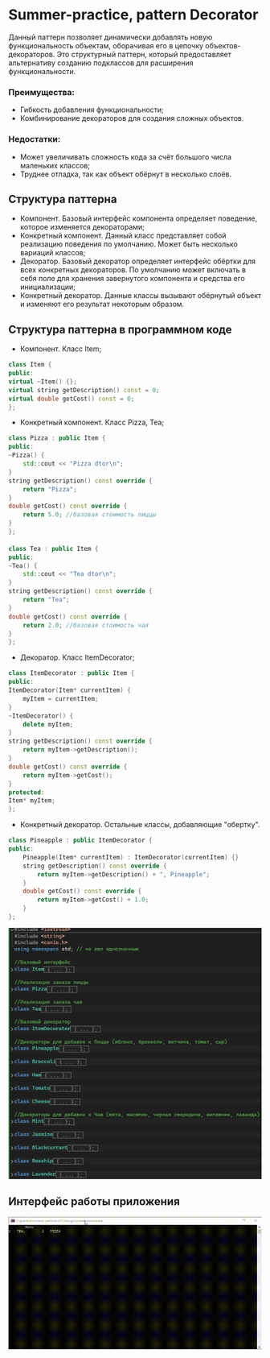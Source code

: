 # Summer-practice, pattern Decorator
 Данный паттерн позволяет динамически добавлять новую функциональность объектам, оборачивая его в цепочку объектов-декораторов. Это структурный паттерн, который предоставляет альтернативу созданию подклассов для расширения функциональности.
### Преимущества: 
- Гибкость добавления функциональности;
- Комбинирование декораторов для создания сложных объектов.
### Недостатки:
- Может увеличивать сложность кода за счёт большого числа маленьких классов;
- Труднее отладка, так как объект обёрнут в несколько слоёв.

## Структура паттерна
- Компонент. Базовый интерфейс компонента определяет поведение, которое изменяется декораторами;
- Конкретный компонент. Данный класс представляет собой реализацию поведения по умолчанию. Может быть несколько вариаций классов;
- Декоратор. Базовый декоратор определяет интерфейс обёртки для всех конкретных декораторов. По умолчанию может включать в себя поле для хранения завернутого компонента и средства его инициализации;
- Конкретный декоратор. Данные классы вызывают обёрнутый объект и изменяют его результат некоторым образом.

## Структура паттерна в программном коде
- Компонент. Класс Item;
```cpp
class Item {
public:
virtual ~Item() {};
virtual string getDescription() const = 0;
virtual double getCost() const = 0;
};
```
- Конкретный компонент. Класс Pizza, Tea;
```cpp
class Pizza : public Item {
public:
~Pizza() {
    std::cout << "Pizza dtor\n";
}
string getDescription() const override {
    return "Pizza";
}
double getCost() const override {
    return 5.0; //базовая стоимость пиццы
}
};

class Tea : public Item {
public:
~Tea() {
    std::cout << "Tea dtor\n";
}
string getDescription() const override {
    return "Tea";
}
double getCost() const override {
    return 2.0; //базовая стоимость чая
}
};
```
- Декоратор. Класс ItemDecorator;
```cpp
class ItemDecorator : public Item {
public:
ItemDecorator(Item* currentItem) {
    myItem = currentItem;
}
~ItemDecorator() {
    delete myItem;
}
string getDescription() const override {
    return myItem->getDescription();
}
double getCost() const override {
    return myItem->getCost();
}
protected:
Item* myItem;
};
```
- Конкретный декоратор. Остальные классы, добавляющие "обертку". 
```cpp
class Pineapple : public ItemDecorator {
public:
    Pineapple(Item* currentItem) : ItemDecorator(currentItem) {}
    string getDescription() const override {
        return myItem->getDescription() + ", Pineapple";
    }
    double getCost() const override {
        return myItem->getCost() + 1.0;
    }
};
```

![struct code](https://github.com/finesko1/summer-practice/blob/main/sources/img/struct.png)

## Интерфейс работы приложения
![Интерфейс работы приложения](https://github.com/finesko1/summer-practice/blob/main/sources/mp/interface.gif)